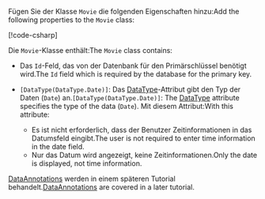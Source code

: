 <span data-ttu-id="adb41-101">Fügen Sie der Klasse `Movie` die folgenden Eigenschaften hinzu:</span><span class="sxs-lookup"><span data-stu-id="adb41-101">Add the following properties to the `Movie` class:</span></span>

[!code-csharp[](~/tutorials/first-mvc-app/start-mvc/sample/MvcMovie22/Models/Movie.cs?name=snippet1)]

<span data-ttu-id="adb41-102">Die `Movie`-Klasse enthält:</span><span class="sxs-lookup"><span data-stu-id="adb41-102">The `Movie` class contains:</span></span>

* <span data-ttu-id="adb41-103">Das `Id`-Feld, das von der Datenbank für den Primärschlüssel benötigt wird.</span><span class="sxs-lookup"><span data-stu-id="adb41-103">The `Id` field which is required by the database for the primary key.</span></span>
* <span data-ttu-id="adb41-104">`[DataType(DataType.Date)]`:  Das [DataType](/dotnet/api/microsoft.aspnetcore.mvc.dataannotations.internal.datatypeattributeadapter)-Attribut gibt den Typ der Daten (`Date`) an.</span><span class="sxs-lookup"><span data-stu-id="adb41-104">`[DataType(DataType.Date)]`:  The [DataType](/dotnet/api/microsoft.aspnetcore.mvc.dataannotations.internal.datatypeattributeadapter) attribute specifies the type of the data (`Date`).</span></span> <span data-ttu-id="adb41-105">Mit diesem Attribut:</span><span class="sxs-lookup"><span data-stu-id="adb41-105">With this attribute:</span></span>

  * <span data-ttu-id="adb41-106">Es ist nicht erforderlich, dass der Benutzer Zeitinformationen in das Datumsfeld eingibt.</span><span class="sxs-lookup"><span data-stu-id="adb41-106">The user is not required to enter time information in the date field.</span></span>
  * <span data-ttu-id="adb41-107">Nur das Datum wird angezeigt, keine Zeitinformationen.</span><span class="sxs-lookup"><span data-stu-id="adb41-107">Only the date is displayed, not time information.</span></span>

<span data-ttu-id="adb41-108">[DataAnnotations](/dotnet/api/system.componentmodel.dataannotations) werden in einem späteren Tutorial behandelt.</span><span class="sxs-lookup"><span data-stu-id="adb41-108">[DataAnnotations](/dotnet/api/system.componentmodel.dataannotations) are covered in a later tutorial.</span></span>